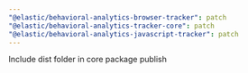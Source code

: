 ```yaml
---
"@elastic/behavioral-analytics-browser-tracker": patch
"@elastic/behavioral-analytics-tracker-core": patch
"@elastic/behavioral-analytics-javascript-tracker": patch
---
```


Include dist folder in core package publish
